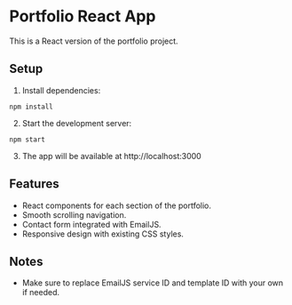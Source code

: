 # Portfolio React App

This is a React version of the portfolio project.

## Setup

1. Install dependencies:
```
npm install
```

2. Start the development server:
```
npm start
```

3. The app will be available at http://localhost:3000

## Features

- React components for each section of the portfolio.
- Smooth scrolling navigation.
- Contact form integrated with EmailJS.
- Responsive design with existing CSS styles.

## Notes

- Make sure to replace EmailJS service ID and template ID with your own if needed.
